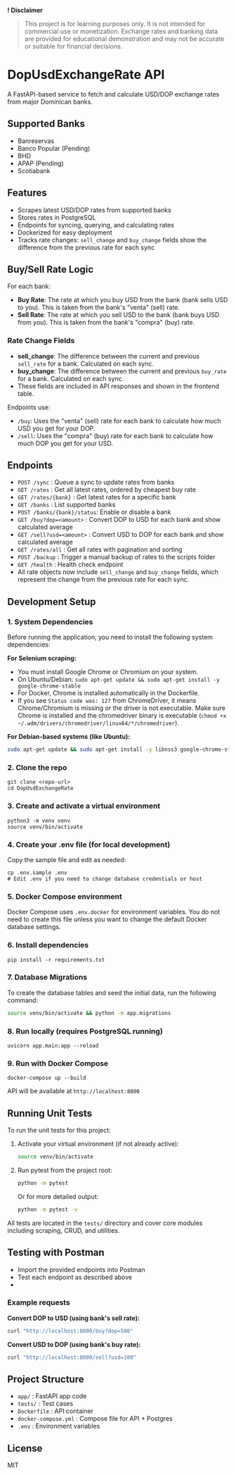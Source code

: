 **! Disclaimer**
> This project is for learning purposes only. It is not intended for commercial use or monetization. Exchange rates and banking data are provided for educational demonstration and may not be accurate or suitable for financial decisions.
# DopUsdExchangeRate API

A FastAPI-based service to fetch and calculate USD/DOP exchange rates from major Dominican banks.

## Supported Banks
- Banreservas
- Banco Popular (Pending)
- BHD
- APAP (Pending)
- Scotiabank

## Features
- Scrapes latest USD/DOP rates from supported banks
- Stores rates in PostgreSQL
- Endpoints for syncing, querying, and calculating rates
- Dockerized for easy deployment
- Tracks rate changes: `sell_change` and `buy_change` fields show the difference from the previous rate for each sync

## Buy/Sell Rate Logic
For each bank:
- **Buy Rate**: The rate at which you buy USD from the bank (bank sells USD to you). This is taken from the bank's "venta" (sell) rate.
- **Sell Rate**: The rate at which you sell USD to the bank (bank buys USD from you). This is taken from the bank's "compra" (buy) rate.

### Rate Change Fields
- **sell_change**: The difference between the current and previous `sell_rate` for a bank. Calculated on each sync.
- **buy_change**: The difference between the current and previous `buy_rate` for a bank. Calculated on each sync.
- These fields are included in API responses and shown in the frontend table.

Endpoints use:
- `/buy`: Uses the "venta" (sell) rate for each bank to calculate how much USD you get for your DOP.
- `/sell`: Uses the "compra" (buy) rate for each bank to calculate how much DOP you get for your USD.

## Endpoints
 - `POST /sync` : Queue a sync to update rates from banks
 - `GET /rates` : Get all latest rates, ordered by cheapest buy rate
 - `GET /rates/{bank}` : Get latest rates for a specific bank
 - `GET /banks` : List supported banks
 - `POST /banks/{bank}/status`: Enable or disable a bank
 - `GET /buy?dop=<amount>` : Convert DOP to USD for each bank and show calculated average
 - `GET /sell?usd=<amount>` : Convert USD to DOP for each bank and show calculated average
 - `GET /rates/all` : Get all rates with pagination and sorting
 - `POST /backup` : Trigger a manual backup of rates to the scripts folder
 - `GET /health` : Health check endpoint
- All rate objects now include `sell_change` and `buy_change` fields, which represent the change from the previous rate for each sync.

## Development Setup

### 1. System Dependencies

Before running the application, you need to install the following system dependencies:

**For Selenium scraping:**
- You must install Google Chrome or Chromium on your system.
- On Ubuntu/Debian: `sudo apt-get update && sudo apt-get install -y google-chrome-stable`
- For Docker, Chrome is installed automatically in the Dockerfile.
- If you see `Status code was: 127` from ChromeDriver, it means Chrome/Chromium is missing or the driver is not executable. Make sure Chrome is installed and the chromedriver binary is executable (`chmod +x ~/.wdm/drivers/chromedriver/linux64/*/chromedriver`).

**For Debian-based systems (like Ubuntu):**
```bash
sudo apt-get update && sudo apt-get install -y libnss3 google-chrome-stable
```

### 2. Clone the repo
```
git clone <repo-url>
cd DopUsdExchangeRate
```


### 3. Create and activate a virtual environment
```
python3 -m venv venv
source venv/bin/activate
```


### 4. Create your .env file (for local development)
Copy the sample file and edit as needed:
```
cp .env.sample .env
# Edit .env if you need to change database credentials or host
```

### 5. Docker Compose environment
Docker Compose uses `.env.docker` for environment variables. You do not need to create this file unless you want to change the default Docker database settings.

### 6. Install dependencies
```
pip install -r requirements.txt
```

### 7. Database Migrations

To create the database tables and seed the initial data, run the following command:
```bash
source venv/bin/activate && python -m app.migrations
```

### 8. Run locally (requires PostgreSQL running)
```
uvicorn app.main:app --reload
```

### 9. Run with Docker Compose
```
docker-compose up --build
```

API will be available at `http://localhost:8000`

## Running Unit Tests

To run the unit tests for this project:

1. Activate your virtual environment (if not already active):
   ```bash
   source venv/bin/activate
   ```
2. Run pytest from the project root:
   ```bash
   python -m pytest
   ```
   Or for more detailed output:
   ```bash
   python -m pytest -v
   ```

All tests are located in the `tests/` directory and cover core modules including scraping, CRUD, and utilities.

## Testing with Postman
- Import the provided endpoints into Postman
- Test each endpoint as described above
-
### Example requests


**Convert DOP to USD (using bank's sell rate):**
```bash
curl "http://localhost:8000/buy?dop=500"
```

**Convert USD to DOP (using bank's buy rate):**
```bash
curl "http://localhost:8000/sell?usd=100"
```

## Project Structure
- `app/` : FastAPI app code
- `tests/` : Test cases
- `Dockerfile` : API container
- `docker-compose.yml` : Compose file for API + Postgres
- `.env` : Environment variables

## License
MIT